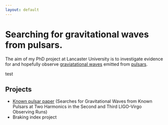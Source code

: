 ```yaml
---
layout: default
---
```


# Searching for gravitational waves from pulsars.

The aim of my PhD project at Lancaster University is to investigate evidence for and hopefully observe [graviatational waves](gravitational-waves.md) emitted from [pulsars](pulsars.md). 

test

## Projects
  - [Known pulsar paper](known-pulsar-paper.md) (Searches for Gravitational Waves from Known Pulsars at Two Harmonics in the Second and Third LIGO-Virgo Observing Runs)
  - Braking index project
